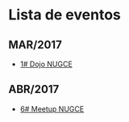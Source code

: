 # Lista de eventos

## MAR/2017
* [1# Dojo NUGCE](1-dojo-nugce)

## ABR/2017
* [6# Meetup NUGCE](6-meetup-nugce)


